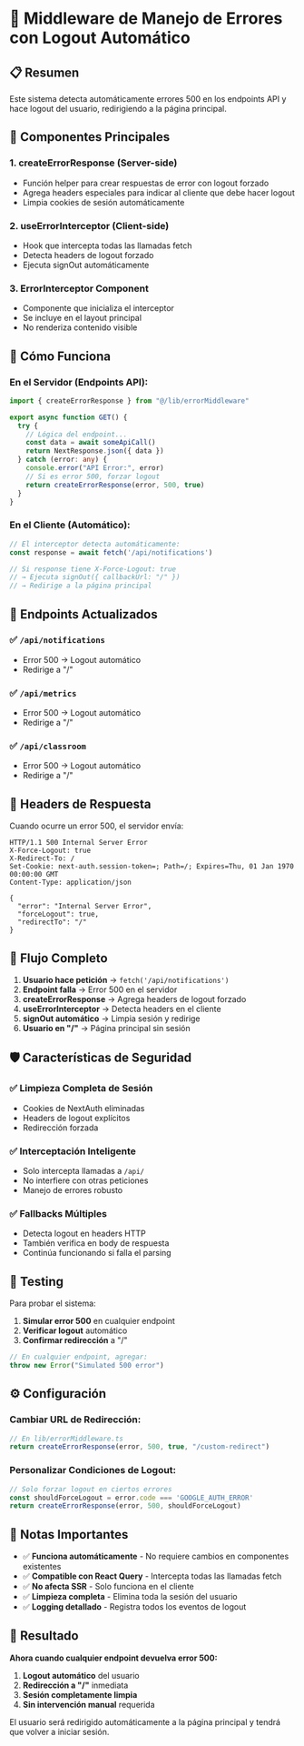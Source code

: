 # 🚨 Middleware de Manejo de Errores con Logout Automático

## 📋 Resumen

Este sistema detecta automáticamente errores 500 en los endpoints API y hace logout del usuario, redirigiendo a la página principal.

## 🎯 Componentes Principales

### 1. **createErrorResponse** (Server-side)
- Función helper para crear respuestas de error con logout forzado
- Agrega headers especiales para indicar al cliente que debe hacer logout
- Limpia cookies de sesión automáticamente

### 2. **useErrorInterceptor** (Client-side)
- Hook que intercepta todas las llamadas fetch
- Detecta headers de logout forzado
- Ejecuta signOut automáticamente

### 3. **ErrorInterceptor Component**
- Componente que inicializa el interceptor
- Se incluye en el layout principal
- No renderiza contenido visible

## 🚀 Cómo Funciona

### En el Servidor (Endpoints API):
```typescript
import { createErrorResponse } from "@/lib/errorMiddleware"

export async function GET() {
  try {
    // Lógica del endpoint...
    const data = await someApiCall()
    return NextResponse.json({ data })
  } catch (error: any) {
    console.error("API Error:", error)
    // Si es error 500, forzar logout
    return createErrorResponse(error, 500, true)
  }
}
```

### En el Cliente (Automático):
```typescript
// El interceptor detecta automáticamente:
const response = await fetch('/api/notifications')

// Si response tiene X-Force-Logout: true
// → Ejecuta signOut({ callbackUrl: "/" })
// → Redirige a la página principal
```

## 🔧 Endpoints Actualizados

### ✅ `/api/notifications`
- Error 500 → Logout automático
- Redirige a "/"

### ✅ `/api/metrics`
- Error 500 → Logout automático  
- Redirige a "/"

### ✅ `/api/classroom`
- Error 500 → Logout automático
- Redirige a "/"

## 📡 Headers de Respuesta

Cuando ocurre un error 500, el servidor envía:

```http
HTTP/1.1 500 Internal Server Error
X-Force-Logout: true
X-Redirect-To: /
Set-Cookie: next-auth.session-token=; Path=/; Expires=Thu, 01 Jan 1970 00:00:00 GMT
Content-Type: application/json

{
  "error": "Internal Server Error",
  "forceLogout": true,
  "redirectTo": "/"
}
```

## 🔄 Flujo Completo

1. **Usuario hace petición** → `fetch('/api/notifications')`
2. **Endpoint falla** → Error 500 en el servidor
3. **createErrorResponse** → Agrega headers de logout forzado
4. **useErrorInterceptor** → Detecta headers en el cliente
5. **signOut automático** → Limpia sesión y redirige
6. **Usuario en "/"** → Página principal sin sesión

## 🛡️ Características de Seguridad

### ✅ Limpieza Completa de Sesión
- Cookies de NextAuth eliminadas
- Headers de logout explícitos
- Redirección forzada

### ✅ Interceptación Inteligente
- Solo intercepta llamadas a `/api/`
- No interfiere con otras peticiones
- Manejo de errores robusto

### ✅ Fallbacks Múltiples
- Detecta logout en headers HTTP
- También verifica en body de respuesta
- Continúa funcionando si falla el parsing

## 🧪 Testing

Para probar el sistema:

1. **Simular error 500** en cualquier endpoint
2. **Verificar logout** automático
3. **Confirmar redirección** a "/"

```typescript
// En cualquier endpoint, agregar:
throw new Error("Simulated 500 error")
```

## ⚙️ Configuración

### Cambiar URL de Redirección:
```typescript
// En lib/errorMiddleware.ts
return createErrorResponse(error, 500, true, "/custom-redirect")
```

### Personalizar Condiciones de Logout:
```typescript
// Solo forzar logout en ciertos errores
const shouldForceLogout = error.code === 'GOOGLE_AUTH_ERROR'
return createErrorResponse(error, 500, shouldForceLogout)
```

## 📝 Notas Importantes

- ✅ **Funciona automáticamente** - No requiere cambios en componentes existentes
- ✅ **Compatible con React Query** - Intercepta todas las llamadas fetch
- ✅ **No afecta SSR** - Solo funciona en el cliente
- ✅ **Limpieza completa** - Elimina toda la sesión del usuario
- ✅ **Logging detallado** - Registra todos los eventos de logout

## 🎯 Resultado

**Ahora cuando cualquier endpoint devuelva error 500:**
1. **Logout automático** del usuario
2. **Redirección a "/"** inmediata  
3. **Sesión completamente limpia**
4. **Sin intervención manual** requerida

El usuario será redirigido automáticamente a la página principal y tendrá que volver a iniciar sesión.
